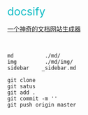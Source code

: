 
<br><br>
<div style="font-size:25px;color:rgb(12, 187, 196)">docsify</div>

[一个神奇的文档网站生成器](https://github.com/liqycs/liqycs)

<br>

```
md          ./md/
img         ./md/img/
sidebar    _sidebar.md
```
```
git clone
git satus
git add .
git commit -m ''
git push origin master
```